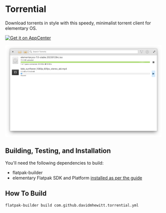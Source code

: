 # Torrential
Download torrents in style with this speedy, minimalist torrent client for elementary OS.

[![Get it on AppCenter](https://appcenter.elementary.io/badge.svg)](https://appcenter.elementary.io/com.github.davidmhewitt.torrential)

![Torrential Screenshot](https://github.com/davidmhewitt/torrential/raw/master/data/com.github.davidmhewitt.torrential.screenshot.png)

## Building, Testing, and Installation

You'll need the following dependencies to build:
* flatpak-builder
* elementary Flatpak SDK and Platform [installed as per the guide](https://docs.elementary.io/develop/writing-apps/the-basic-setup#flatpak)

## How To Build

    flatpak-builder build com.github.davidmhewitt.torrential.yml
